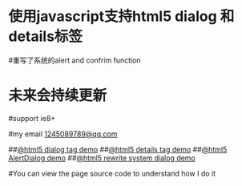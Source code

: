 # 使用javascript支持html5 dialog 和 details标签
#重写了系统的alert and confrim function
# 未来会持续更新

#support ie8+

#my email 1245089789@qq.com

##[@html5 dialog tag demo](http://nodejer.github.io/html5-tag-support/)
##[@html5 details tag demo](http://nodejer.github.io/html5-tag-support/details/)
##[@html5 AlertDialog demo](http://nodejer.github.io/html5-tag-support/dialog/alertDialog/)
##[@html5 rewrite system dialog demo](http://nodejer.github.io/html5-tag-support/dialog/rewriteSystemDialog/)

#You can view the page source code to understand how I do it
